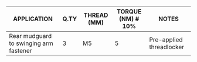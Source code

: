 |APPLICATION                                                                 |Q.TY|THREAD (MM) |TORQUE (NM) # 10%                                    |NOTES                             |
|----------------------------------------------------------------------------|----|------------|-----------------------------------------------------|----------------------------------|
|Rear mudguard to swinging arm fastener                                      |3   |M5          |5                                                    |Pre-applied  threadlocker         |
